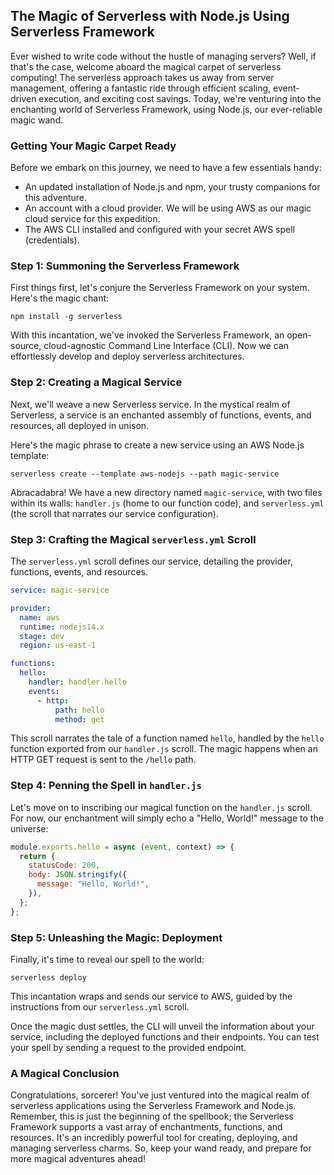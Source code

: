 ## The Magic of Serverless with Node.js Using Serverless Framework

Ever wished to write code without the hustle of managing servers? Well, if that's the case, welcome aboard the magical carpet of serverless computing! The serverless approach takes us away from server management, offering a fantastic ride through efficient scaling, event-driven execution, and exciting cost savings. Today, we're venturing into the enchanting world of Serverless Framework, using Node.js, our ever-reliable magic wand.

### Getting Your Magic Carpet Ready

Before we embark on this journey, we need to have a few essentials handy:

- An updated installation of Node.js and npm, your trusty companions for this adventure.
- An account with a cloud provider. We will be using AWS as our magic cloud service for this expedition.
- The AWS CLI installed and configured with your secret AWS spell (credentials).

### Step 1: Summoning the Serverless Framework

First things first, let's conjure the Serverless Framework on your system. Here's the magic chant:

```
npm install -g serverless
```

With this incantation, we've invoked the Serverless Framework, an open-source, cloud-agnostic Command Line Interface (CLI). Now we can effortlessly develop and deploy serverless architectures.

### Step 2: Creating a Magical Service

Next, we'll weave a new Serverless service. In the mystical realm of Serverless, a service is an enchanted assembly of functions, events, and resources, all deployed in unison.

Here's the magic phrase to create a new service using an AWS Node.js template:

```
serverless create --template aws-nodejs --path magic-service
```

Abracadabra! We have a new directory named `magic-service`, with two files within its walls: `handler.js` (home to our function code), and `serverless.yml` (the scroll that narrates our service configuration).

### Step 3: Crafting the Magical `serverless.yml` Scroll

The `serverless.yml` scroll defines our service, detailing the provider, functions, events, and resources.

```yml
service: magic-service

provider:
  name: aws
  runtime: nodejs14.x
  stage: dev
  region: us-east-1

functions:
  hello:
    handler: handler.hello
    events:
      - http:
          path: hello
          method: get
```

This scroll narrates the tale of a function named `hello`, handled by the `hello` function exported from our `handler.js` scroll. The magic happens when an HTTP GET request is sent to the `/hello` path.

### Step 4: Penning the Spell in `handler.js`

Let's move on to inscribing our magical function on the `handler.js` scroll. For now, our enchantment will simply echo a "Hello, World!" message to the universe:

```javascript
module.exports.hello = async (event, context) => {
  return {
    statusCode: 200,
    body: JSON.stringify({
      message: "Hello, World!",
    }),
  };
};
```

### Step 5: Unleashing the Magic: Deployment

Finally, it's time to reveal our spell to the world:

```
serverless deploy
```

This incantation wraps and sends our service to AWS, guided by the instructions from our `serverless.yml` scroll.

Once the magic dust settles, the CLI will unveil the information about your service, including the deployed functions and their endpoints. You can test your spell by sending a request to the provided endpoint.

### A Magical Conclusion

Congratulations, sorcerer! You've just ventured into the magical realm of serverless applications using the Serverless Framework and Node.js. Remember, this is just the beginning of the spellbook; the Serverless Framework supports a vast array of enchantments, functions, and resources. It's an incredibly powerful tool for creating, deploying, and managing serverless charms. So, keep your wand ready, and prepare for more magical adventures ahead!
